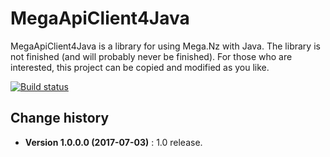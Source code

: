 MegaApiClient4Java
====================================

MegaApiClient4Java is a library for using Mega.Nz with Java.
The library is not finished (and will probably never be finished).
For those who are interested, this project can be copied and modified as you like.

[![Build status](https://ci.appveyor.com/api/projects/status/a3ptt999etgpfutv?svg=true)](https://ci.appveyor.com/project/SeppPenner/aescryptolib)


Change history
--------------

* **Version 1.0.0.0 (2017-07-03)** : 1.0 release.
